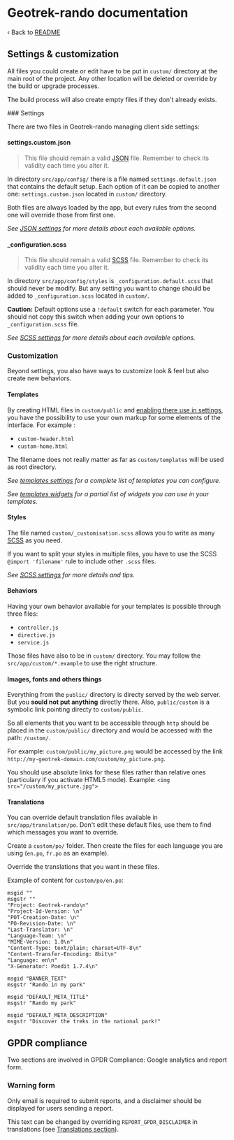 # Geotrek-rando documentation

‹ Back to [README](README.md)

## Settings & customization

All files you could create or edit have to be put in `custom/` directory at the main root of the project. Any other location will be deleted or override by the build or upgrade processes.

The build process will also create empty files if they don't already exists.

### Settings

There are two files in Geotrek-rando managing client side settings:

#### settings.custom.json

> This file should remain a valid [JSON][] file.
> Remember to check its validity each time you alter it.

In directory `src/app/config/` there is a file named `settings.default.json` that contains the default setup. Each option of it can be copied to another one: `settings.custom.json` located in `custom/` directory.

Both files are always loaded by the app, but every rules from the second one will override those from first one.

_See [JSON settings][] for more details about each available options._

#### \_configuration.scss

> This file should remain a valid [SCSS][] file.
> Remember to check its validity each time you alter it.

In directory `src/app/config/styles` is `_configuration.default.scss` that
should never be modify. But any setting you want to change should be added
to `_configuration.scss` located in `custom/`.

**Caution:** Default options use a `!default` switch for each parameter.
You should not copy this switch when adding your own options to `_configuration.scss` file.

_See [SCSS settings][] for more details about each available options._

### Customization

Beyond settings, you also have ways to customize look & feel but also create new behaviors.

#### Templates

By creating HTML files in `custom/public` and [enabling there use in settings](settings-custom-json-options.md#main-options), you have the possibility
to use your own markup for some elements of the interface. For example :

* `custom-header.html`
* `custom-home.html`

The filename does not really matter as far as `custom/templates` will be used as root directory.

_See [templates settings][] for a complete list of templates you can configure._

_See [templates widgets][] for a partial list of widgets you can use in your templates._

#### Styles

The file named `custom/_customisation.scss` allows you to write as many [SCSS]() as you need.

If you want to split your styles in multiple files, you have to use the
SCSS `@import 'filename'` rule to include other `.scss` files.

_See [SCSS settings][] for more details and tips._

#### Behaviors

Having your own behavior available for your templates is possible through three files:

* `controller.js`
* `directive.js`
* `service.js`

Those files have also to be in `custom/` directory.
You may follow the `src/app/custom/*.example` to use the right structure.

#### Images, fonts and others things

Everything from the `public/` directory is directy served by the web server.
But you **sould not put anything** directly there.
Also, `public/custom` is a symbolic link pointing directy to `custom/public`.

So all elements that you want to be accessible through `http` should be placed in the `custom/public/` directory and would be accessed with the path: `/custom/`.

For example: `custom/public/my_picture.png` would be accessed by the link `http://my-geotrek-domain.com/custom/my_picture.png`.

You should use absolute links for these files rather than relative ones (particulary if you activate HTML5 mode). Example: ``<img src="/custom/my_picture.jpg">``

#### Translations

You can override default translation files available in `src/app/translation/po`. Don't edit these default files, use them to find which messages you want to override.

Create a `custom/po/` folder. Then create the files for each language you are using (`en.po`, `fr.po` as an example).

Override the translations that you want in these files.

Example of content for `custom/po/en.po`:

```
msgid ""
msgstr ""
"Project: Geotrek-rando\n"
"Project-Id-Version: \n"
"POT-Creation-Date: \n"
"PO-Revision-Date: \n"
"Last-Translator: \n"
"Language-Team: \n"
"MIME-Version: 1.0\n"
"Content-Type: text/plain; charset=UTF-8\n"
"Content-Transfer-Encoding: 8bit\n"
"Language: en\n"
"X-Generator: Poedit 1.7.4\n"

msgid "BANNER_TEXT"
msgstr "Rando in my park"

msgid "DEFAULT_META_TITLE"
msgstr "Rando my park"

msgid "DEFAULT_META_DESCRIPTION"
msgstr "Discover the treks in the national park!"
```

## GPDR compliance

Two sections are involved in GPDR Compliance: Google analytics and report form.

### Warning form

Only email is required to submit reports, and a disclaimer should be displayed
for users sending a report.

This text can be changed by overriding `REPORT_GPDR_DISCLAIMER`
in translations (see [Translations section](#translations)).


<!-- Internal links -->

[JSON settings]: settings-custom-json.md
[SCSS settings]: configuration-scss.md
[templates settings]: custom-templates.md
[templates widgets]: templates-widgets.md

<!-- External links -->

[JSON]: http://www.json.org/
[SCSS]: http://sass-lang.com/
